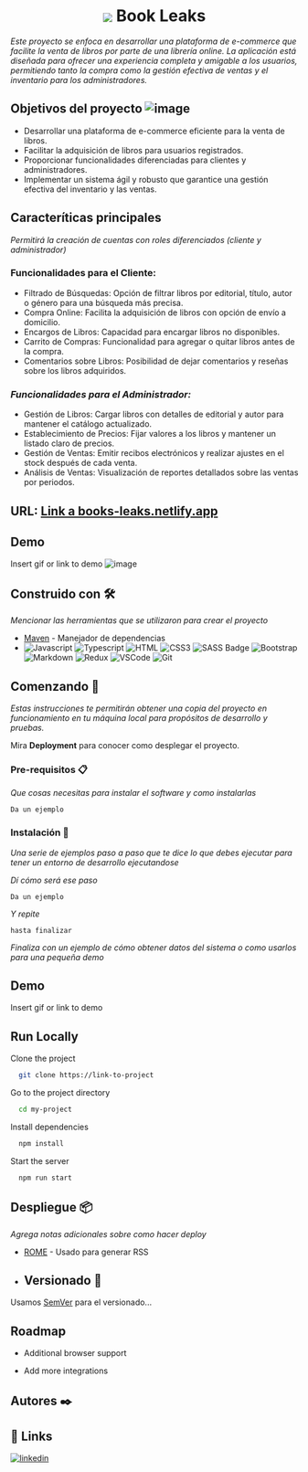 <h1 align = "center"><img align="center" src="/frontend/src/favicon.ico"> Book Leaks </h1>
 
_Este proyecto se enfoca en desarrollar una plataforma de e-commerce que facilite la venta de libros por parte de una librería online. 
La aplicación está diseñada para ofrecer una experiencia completa y amigable a los usuarios, permitiendo tanto la compra como la gestión efectiva de ventas y el inventario para los administradores._


## Objetivos del proyecto ![image](https://github.com/No-Country/s12-10-m-java-angular/assets/127913044/91dbc679-206a-44f4-bde0-95e3d29a13a0)

- Desarrollar una plataforma de e-commerce eficiente para la venta de libros.
- Facilitar la adquisición de libros para usuarios registrados.
- Proporcionar funcionalidades diferenciadas para clientes y administradores.
- Implementar un sistema ágil y robusto que garantice una gestión efectiva del inventario y las ventas.



## Caracteríticas principales
_Permitirá la creación de cuentas con roles diferenciados (cliente y administrador)_
 ### Funcionalidades para el Cliente:
- Filtrado de Búsquedas: Opción de filtrar libros por editorial, título, autor o género para una búsqueda más precisa.
- Compra Online: Facilita la adquisición de libros con opción de envío a domicilio.
- Encargos de Libros: Capacidad para encargar libros no disponibles.
- Carrito de Compras: Funcionalidad para agregar o quitar libros antes de la compra.
- Comentarios sobre Libros: Posibilidad de dejar comentarios y reseñas sobre los libros adquiridos.
### _Funcionalidades para el Administrador:_
- Gestión de Libros: Cargar libros con detalles de editorial y autor para mantener el catálogo actualizado.
- Establecimiento de Precios: Fijar valores a los libros y mantener un listado claro de precios.
- Gestión de Ventas: Emitir recibos electrónicos y realizar ajustes en el stock después de cada venta.
- Análisis de Ventas: Visualización de reportes detallados sobre las ventas por periodos.


## URL: [Link a books-leaks.netlify.app](https://books-leaks.netlify.app/)

## Demo
Insert gif or link to demo
 ![image](https://github.com/No-Country/s12-10-m-java-angular/assets/127913044/5aa07def-9fbe-4710-9b75-229ac04a04b4)



## Construido con 🛠️

_Mencionar las herramientas que  se utilizaron para crear el proyecto_

* [Maven](https://maven.apache.org/) - Manejador de dependencias
* ![Javascript](https://img.shields.io/badge/Javascript-F0DB4F?style=for-the-badge&labelColor=black&logo=javascript&logoColor=F0DB4F)
![Typescript](https://img.shields.io/badge/Typescript-007acc?style=for-the-badge&labelColor=black&logo=typescript&logoColor=007acc)
![HTML](https://img.shields.io/badge/HTML5-E34F26?style=for-the-badge&logo=html5&logoColor=white)
![CSS3](https://img.shields.io/badge/CSS3-1572B6?style=for-the-badge&logo=css3&logoColor=white)
![SASS Badge](https://img.shields.io/badge/Sass-CC6699?style=for-the-badge&logo=sass&logoColor=white)
![Bootstrap](https://img.shields.io/badge/Bootstrap-563D7C?style=for-the-badge&logo=bootstrap&logoColor=white)
![Markdown](https://img.shields.io/badge/Markdown-000000?style=for-the-badge&logo=markdown&logoColor=white)
![Redux](https://img.shields.io/badge/Redux-593D88?style=for-the-badge&logo=redux&logoColor=white)
![VSCode](https://img.shields.io/badge/Visual_Studio-0078d7?style=for-the-badge&logo=visual%20studio&logoColor=white)
![Git](https://img.shields.io/badge/Git-F05032?style=for-the-badge&logo=git&logoColor=white)




## Comenzando 🚀

_Estas instrucciones te permitirán obtener una copia del proyecto en funcionamiento en tu máquina local para propósitos de desarrollo y pruebas._

Mira **Deployment** para conocer como desplegar el proyecto.


### Pre-requisitos 📋

_Que cosas necesitas para instalar el software y como instalarlas_

```
Da un ejemplo
```

### Instalación 🔧

_Una serie de ejemplos paso a paso que te dice lo que debes ejecutar para tener un entorno de desarrollo ejecutandose_

_Dí cómo será ese paso_

```
Da un ejemplo
```

_Y repite_

```
hasta finalizar
```

_Finaliza con un ejemplo de cómo obtener datos del sistema o como usarlos para una pequeña demo_

## Demo

Insert gif or link to demo





## Run Locally

Clone the project

```bash
  git clone https://link-to-project
```

Go to the project directory

```bash
  cd my-project
```

Install dependencies

```bash
  npm install
```

Start the server

```bash
  npm run start
```
## Despliegue 📦

_Agrega notas adicionales sobre como hacer deploy_


* [ROME](https://rometools.github.io/rome/) - Usado para generar RSS

* ## Versionado 📌

Usamos [SemVer](http://semver.org/) para el versionado... 

   
## Roadmap

- Additional browser support

- Add more integrations



## Autores ✒️

## 🔗 Links

[![linkedin](https://img.shields.io/badge/linkedin-0A66C2?style=for-the-badge&logo=linkedin&logoColor=white)](https://www.linkedin.com/)



